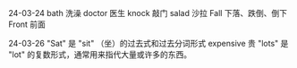 24-03-24
bath 洗澡
doctor 医生
knock 敲门
salad 沙拉
Fall 下落、跌倒、倒下
Front 前面

24-03-26
"Sat" 是 "sit" （坐）的过去式和过去分词形式
expensive 贵
"lots" 是 "lot" 的复数形式，通常用来指代大量或许多的东西。